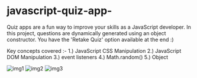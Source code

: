 # javascript-quiz-app-

Quiz apps are a fun way to improve your skills as a JavaScript developer. In this project, questions are dynamically generated using an object constructor. You have the 'Retake Quiz' option available at the end :)

Key concepts covered :-
1.) JavaScript CSS Manipulation
2.) JavaScript DOM Manipulation
3.) event listeners
4.) Math.random()
5.) Object

![img1](https://user-images.githubusercontent.com/75960970/164974920-d85d43f5-a4ba-44d1-9bf0-4427adb685a5.png)
![img2](https://user-images.githubusercontent.com/75960970/164974922-f30057c6-2a4b-462b-a5c2-eda70b7c6c2d.png)
![img3](https://user-images.githubusercontent.com/75960970/164974923-5737b4ac-3439-489d-a411-d2bb0e47c915.png)

